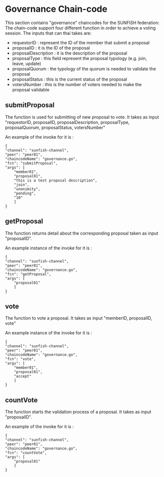 # Governance Chain-code

This section contains "governance" chaincodes for the SUNFISH federation:
The chain-code support four different function in order to achieve a voting session. The inputs that can thai takes are: 

- requestorID : represent the ID of the member that submit a proposal
- proposalID : it is the ID of the proposal
- proposalDescription : it is the description of the proposal
- proposalType : this field represent the proposal typology (e.g. join, leave, update)
- proposalQuorum : the typology of the quorum is needed to validate the proposal
- proposalStatus : this is the current status of the proposal 
- votersNumber : this is the number of voters needed to make the proposal validable


## submitProposal

The function is used for submitting of new proposal to vote. It takes as input "requestorID, proposalID, proposalDescription, proposalType, proposalQuorum, proposalStatus, votersNumber"

An example of the invoke for it is :

    {
    "channel": "sunfish-channel",
    "peer": "peer01",
    "chaincodeName": "governance.go",
    "fcn": "submitProposal",
    "args": [
        "member01",
        "proposal01",
        "this is a test proposal description",
        "join",
        "unanimity",
        "pending",
        "10"
        ]
    } 

## getProposal

The function returns detail about the corresponding proposal taken as input "proposalID".

An example instance of the invoke for it is :

    {
    "channel": "sunfish-channel",
    "peer": "peer01",
    "chaincodeName": "governance.go",
    "fcn": "getProposal",
    "args": [
        "proposal01"
        ]
    } 

## vote

The function to vote a proposal. It takes as input "memberID, proposalID, vote"

An example instance of the invoke for it is :

    {
    "channel": "sunfish-channel",
    "peer": "peer01",
    "chaincodeName": "governance.go",
    "fcn": "vote",
    "args": [
        "member01",
        "proposal01",
        "accept"
        ]
    } 

## countVote

The function starts the validation process of a proposal. It takes as input "proposalID".

An example of the invoke for it is :

    {
    "channel": "sunfish-channel",
    "peer": "peer01",
    "chaincodeName": "governance.go",
    "fcn": "countVote",
    "args": [
        "proposal01"
        ]
    } 


